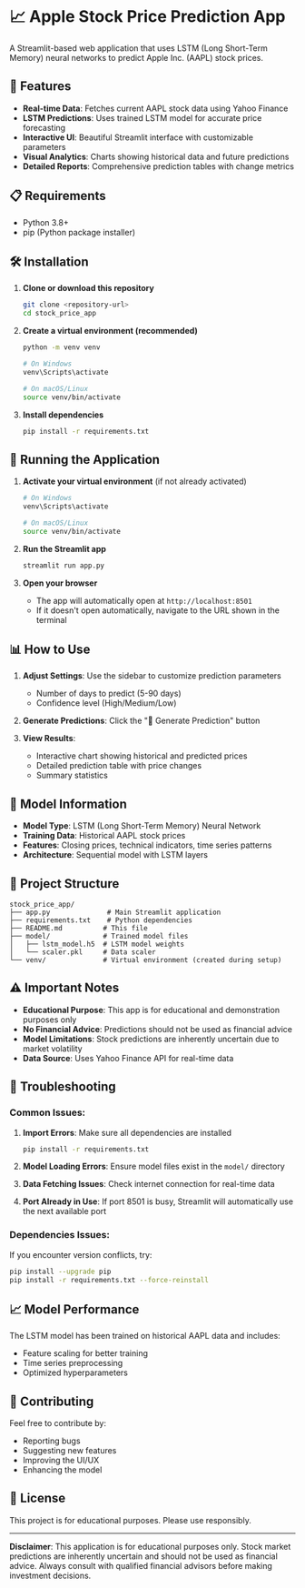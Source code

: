 # 📈 Apple Stock Price Prediction App

A Streamlit-based web application that uses LSTM (Long Short-Term Memory) neural networks to predict Apple Inc. (AAPL) stock prices.

## 🚀 Features

- **Real-time Data**: Fetches current AAPL stock data using Yahoo Finance
- **LSTM Predictions**: Uses trained LSTM model for accurate price forecasting
- **Interactive UI**: Beautiful Streamlit interface with customizable parameters
- **Visual Analytics**: Charts showing historical data and future predictions
- **Detailed Reports**: Comprehensive prediction tables with change metrics

## 📋 Requirements

- Python 3.8+
- pip (Python package installer)

## 🛠️ Installation

1. **Clone or download this repository**
   ```bash
   git clone <repository-url>
   cd stock_price_app
   ```

2. **Create a virtual environment (recommended)**
   ```bash
   python -m venv venv
   
   # On Windows
   venv\Scripts\activate
   
   # On macOS/Linux
   source venv/bin/activate
   ```

3. **Install dependencies**
   ```bash
   pip install -r requirements.txt
   ```

## 🚀 Running the Application

1. **Activate your virtual environment** (if not already activated)
   ```bash
   # On Windows
   venv\Scripts\activate
   
   # On macOS/Linux
   source venv/bin/activate
   ```

2. **Run the Streamlit app**
   ```bash
   streamlit run app.py
   ```

3. **Open your browser**
   - The app will automatically open at `http://localhost:8501`
   - If it doesn't open automatically, navigate to the URL shown in the terminal

## 📊 How to Use

1. **Adjust Settings**: Use the sidebar to customize prediction parameters
   - Number of days to predict (5-90 days)
   - Confidence level (High/Medium/Low)

2. **Generate Predictions**: Click the "🚀 Generate Prediction" button

3. **View Results**: 
   - Interactive chart showing historical and predicted prices
   - Detailed prediction table with price changes
   - Summary statistics

## 🧠 Model Information

- **Model Type**: LSTM (Long Short-Term Memory) Neural Network
- **Training Data**: Historical AAPL stock prices
- **Features**: Closing prices, technical indicators, time series patterns
- **Architecture**: Sequential model with LSTM layers

## 📁 Project Structure

```
stock_price_app/
├── app.py              # Main Streamlit application
├── requirements.txt    # Python dependencies
├── README.md          # This file
├── model/             # Trained model files
│   ├── lstm_model.h5  # LSTM model weights
│   └── scaler.pkl     # Data scaler
└── venv/              # Virtual environment (created during setup)
```

## ⚠️ Important Notes

- **Educational Purpose**: This app is for educational and demonstration purposes only
- **No Financial Advice**: Predictions should not be used as financial advice
- **Model Limitations**: Stock predictions are inherently uncertain due to market volatility
- **Data Source**: Uses Yahoo Finance API for real-time data

## 🔧 Troubleshooting

### Common Issues:

1. **Import Errors**: Make sure all dependencies are installed
   ```bash
   pip install -r requirements.txt
   ```

2. **Model Loading Errors**: Ensure model files exist in the `model/` directory

3. **Data Fetching Issues**: Check internet connection for real-time data

4. **Port Already in Use**: If port 8501 is busy, Streamlit will automatically use the next available port

### Dependencies Issues:

If you encounter version conflicts, try:
```bash
pip install --upgrade pip
pip install -r requirements.txt --force-reinstall
```

## 📈 Model Performance

The LSTM model has been trained on historical AAPL data and includes:
- Feature scaling for better training
- Time series preprocessing
- Optimized hyperparameters

## 🤝 Contributing

Feel free to contribute by:
- Reporting bugs
- Suggesting new features
- Improving the UI/UX
- Enhancing the model

## 📄 License

This project is for educational purposes. Please use responsibly.

---

**Disclaimer**: This application is for educational purposes only. Stock market predictions are inherently uncertain and should not be used as financial advice. Always consult with qualified financial advisors before making investment decisions.
